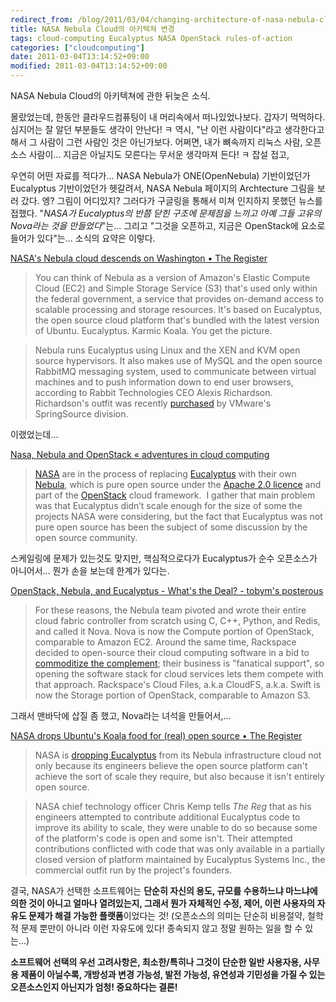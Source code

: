 ```yaml
---
redirect_from: /blog/2011/03/04/changing-architecture-of-nasa-nebula-cloud/
title: NASA Nebula Cloud의 아키텍쳐 변경
tags: cloud-computing Eucalyptus NASA OpenStack rules-of-action
categories: ["cloudcomputing"]
date: 2011-03-04T13:14:52+09:00
modified: 2011-03-04T13:14:52+09:00
---
```

NASA Nebula Cloud의 아키텍쳐에 관한 뒤늦은 소식.

몰랐었는데, 한동안 클라우드컴퓨팅이 내 머리속에서 떠나있었나보다. 갑자기
먹먹하다. 심지어는 잘 알던 부분들도 생각이 안난다!
ㅋ 역시, "난 이런 사람이다"라고 생각한다고 해서 그 사람이 그런 사람인 것은
아닌가보다. 어쩌면, 내가 뼈속까지 리눅스 사람, 오픈소스 사람이... 지금은
아닐지도 모른다는 무서운 생각마져 든다! ㅋ 잡설 접고,

우연히 어떤 자료를 적다가... NASA Nebula가 ONE(OpenNebula) 기반이었던가
Eucalyptus 기반이었던가 헷갈려서, NASA Nebula 페이지의 Archtecture 그림을
보러 갔다. 엥? 그림이 어디있지? 그러다가 구글링을 통해서 미쳐 인지하지
못했던 뉴스를 접했다. "_NASA가 Eucalyptus의 반쯤 닫힌 구조에 문제점을 느끼고
아예 그들 고유의 Nova라는 것을 만들었다_"는... 그리고 "그것을 오픈하고,
지금은 OpenStack에 요소로 들어가 있다"는... 소식의 요약은 이렇다.

[NASA's Nebula cloud descends on Washington • The Register](http://www.theregister.co.uk/2010/04/28/nebula_goes_to_goddard/)

> You can think of Nebula as a version of Amazon's Elastic Compute Cloud (EC2) and Simple Storage Service (S3) that's used only within the federal government, a service that provides on-demand access to scalable processing and storage resources. It's based on Eucalyptus, the open source cloud platform that's bundled with the latest version of Ubuntu. Eucalyptus. Karmic Koala. You get the picture.

> Nebula runs Eucalyptus using Linux and the XEN and KVM open source hypervisors. It also makes use of MySQL and the open source RabbitMQ messaging system, used to communicate between virtual machines and to push information down to end user browsers, according to Rabbit Technologies CEO Alexis Richardson. Richardson's outfit was recently [purchased](http://www.theregister.co.uk/2010/04/13/springsource_buys_open_source_rabbit/) by VMware's SpringSource division.

이랬었는데...

[Nasa, Nebula and OpenStack « adventures in cloud computing](http://cloud.blechnum.net/?p=81)

> [NASA](http://www.nasa.gov/) are in the process of replacing [Eucalyptus](http://www.eucalyptus.com/) with their own [Nebula](http://nebula.nasa.gov/), which is pure open source under the [Apache 2.0 licence](http://www.apache.org/licenses/LICENSE-2.0.html) and part of the [OpenStack](http://www.openstack.org/) cloud framework.&nbsp; I gather that main problem was that Eucalyptus didn’t scale enough for the size of some the projects NASA were considering, but the fact that Eucalyptus was not pure open source has been the subject of some discussion by the open source community.

스케일링에 문제가 있는것도 맞지만, 핵심적으로다가 Eucalyptus가 순수
오픈소스가 아니어서... 뭔가 손을 보는데 한계가 있다는.

[OpenStack, Nebula, and Eucalyptus - What's the Deal? - tobym's posterous](http://tobym.posterous.com/openstack-nebula-and-eucalyptus-whats-the-dea)

> For these reasons, the Nebula team pivoted and wrote their entire cloud fabric controller from scratch using C, C++, Python, and Redis, and called it Nova. Nova is now the Compute portion of OpenStack, comparable to Amazon EC2. Around the same time, Rackspace decided to open-source their cloud computing software in a bid to [commoditize the complement](http://www.joelonsoftware.com/articles/StrategyLetterV.html); their business is "fanatical support", so opening the software stack for cloud services lets them compete with that approach. Rackspace's Cloud Files, a.k.a CloudFS, a.k.a. Swift is now the Storage portion of OpenStack, comparable to Amazon S3.

그래서 맨바닥에 삽질 좀 했고, Nova라는 녀석을 만들어서,...

[NASA drops Ubuntu's Koala food for (real) open source • The Register](http://www.theregister.co.uk/2010/07/20/why_nasa_is_dropping_eucalyptus_from_its_nebula_cloud/)

> NASA is [dropping Eucalyptus](http://www.theregister.co.uk/2010/07/19/nasa_rackspace_openstack/) from its Nebula infrastructure cloud not only because its engineers believe the open source platform can't achieve the sort of scale they require, but also because it isn't entirely open source.

> NASA chief technology officer Chris Kemp tells _The Reg_ that as his engineers attempted to contribute additional Eucalyptus code to improve its ability to scale, they were unable to do so because some of the platform's code is open and some isn't. Their attempted contributions conflicted with code that was only available in a partially closed version of platform maintained by Eucalyptus Systems Inc., the commercial outfit run by the project's founders.

결국, NASA가 선택한 소프트웨어는 **단순히 자신의 용도, 규모를 수용하느냐
마느냐에 의한 것이 아니고 얼마나 열려있는지, 그래서 뭔가 자체적인 수정,
제어, 이런 사용자의 자유도 문제가 해결 가능한 플랫폼**이었다는 것!
(오픈소스의 의미는 단순히 비용절약, 철학적 문제 뿐만이 아니라 이런 자유도에
있다! 종속되지 않고 정말 원하는 일을 할 수 있는...)

**소프트웨어 선택의 우선 고려사항은, 최소한/특히나 그것이 단순한 일반
사용자용, 사무용 제품이 아닐수록, 개방성과 변경 가능성, 발전 가능성,
유연성과 기민성을 가질 수 있는 오픈소스인지 아닌지가 엄청! 중요하다는 결론!**


